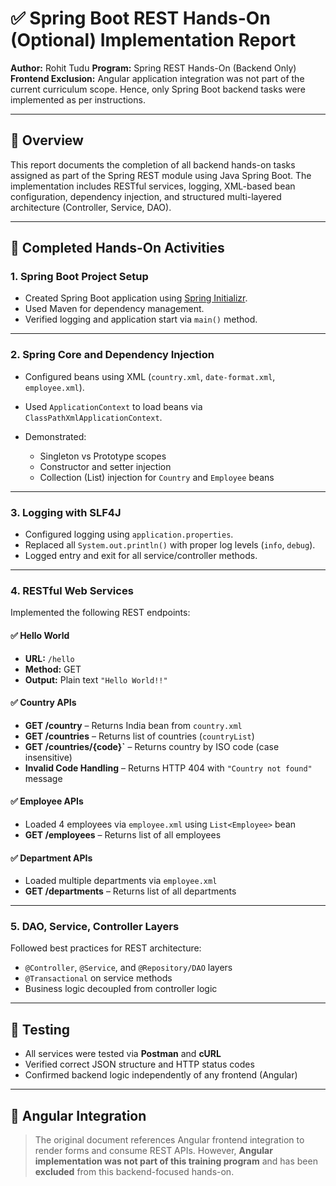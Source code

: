 # ✅ Spring Boot REST Hands-On (Optional) Implementation Report

**Author:** Rohit Tudu
**Program:** Spring REST Hands-On (Backend Only)
**Frontend Exclusion:** Angular application integration was not part of the current curriculum scope. Hence, only Spring Boot backend tasks were implemented as per instructions.

---

## 📌 Overview

This report documents the completion of all backend hands-on tasks assigned as part of the Spring REST module using Java Spring Boot. The implementation includes RESTful services, logging, XML-based bean configuration, dependency injection, and structured multi-layered architecture (Controller, Service, DAO).

---

## 🧪 Completed Hands-On Activities

### 1. **Spring Boot Project Setup**

* Created Spring Boot application using [Spring Initializr](https://start.spring.io).
* Used Maven for dependency management.
* Verified logging and application start via `main()` method.

---

### 2. **Spring Core and Dependency Injection**

* Configured beans using XML (`country.xml`, `date-format.xml`, `employee.xml`).
* Used `ApplicationContext` to load beans via `ClassPathXmlApplicationContext`.
* Demonstrated:

  * Singleton vs Prototype scopes
  * Constructor and setter injection
  * Collection (List) injection for `Country` and `Employee` beans

---

### 3. **Logging with SLF4J**

* Configured logging using `application.properties`.
* Replaced all `System.out.println()` with proper log levels (`info`, `debug`).
* Logged entry and exit for all service/controller methods.

---

### 4. **RESTful Web Services**

Implemented the following REST endpoints:

#### ✅ Hello World

* **URL:** `/hello`
* **Method:** GET
* **Output:** Plain text `"Hello World!!"`

#### ✅ Country APIs

* **GET /country** – Returns India bean from `country.xml`
* **GET /countries** – Returns list of countries (`countryList`)
* **GET /countries/{code}\`** – Returns country by ISO code (case insensitive)
* **Invalid Code Handling** – Returns HTTP 404 with `"Country not found"` message

#### ✅ Employee APIs

* Loaded 4 employees via `employee.xml` using `List<Employee>` bean
* **GET /employees** – Returns list of all employees

#### ✅ Department APIs

* Loaded multiple departments via `employee.xml`
* **GET /departments** – Returns list of all departments

---

### 5. **DAO, Service, Controller Layers**

Followed best practices for REST architecture:

* `@Controller`, `@Service`, and `@Repository/DAO` layers
* `@Transactional` on service methods
* Business logic decoupled from controller logic

---

## 🧪 Testing

* All services were tested via **Postman** and **cURL**
* Verified correct JSON structure and HTTP status codes
* Confirmed backend logic independently of any frontend (Angular)

---

## 🚫 Angular Integration

> The original document references Angular frontend integration to render forms and consume REST APIs.
> However, **Angular implementation was not part of this training program** and has been **excluded** from this backend-focused hands-on.